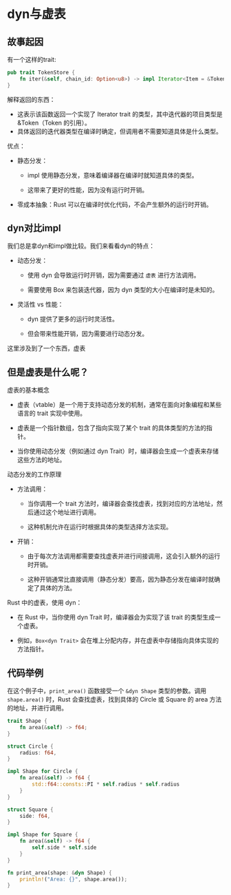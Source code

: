 # dyn与虚表

## 故事起因

有一个这样的trait:

```rust
pub trait TokenStore {
	fn iter(&self, chain_id: Option<u8>) -> impl Iterator<Item = &Token>;
}
```

解释返回的东西：

- 这表示该函数返回一个实现了 Iterator trait 的类型，其中迭代器的项目类型是 &Token（Token 的引用）。
- 具体返回的迭代器类型在编译时确定，但调用者不需要知道具体是什么类型。

优点：

- 静态分发：

  - impl 使用静态分发，意味着编译器在编译时就知道具体的类型。

  - 这带来了更好的性能，因为没有运行时开销。

- 零成本抽象：Rust 可以在编译时优化代码，不会产生额外的运行时开销。

## dyn对比impl

我们总是拿dyn和impl做比较。我们来看看dyn的特点：

- 动态分发：

  - 使用 dyn 会导致运行时开销，因为需要通过 `虚表` 进行方法调用。

  - 需要使用 Box 来包装迭代器，因为 dyn 类型的大小在编译时是未知的。

- 灵活性 vs 性能：

  - dyn 提供了更多的运行时灵活性。

  - 但会带来性能开销，因为需要进行动态分发。

这里涉及到了一个东西，虚表

## 但是虚表是什么呢？

虚表的基本概念

- 虚表（vtable）是一个用于支持动态分发的机制，通常在面向对象编程和某些语言的 trait 实现中使用。
- 虚表是一个指针数组，包含了指向实现了某个 trait 的具体类型的方法的指针。

- 当你使用动态分发（例如通过 dyn Trait）时，编译器会生成一个虚表来存储这些方法的地址。

动态分发的工作原理

- 方法调用：

  - 当你调用一个 trait 方法时，编译器会查找虚表，找到对应的方法地址，然后通过这个地址进行调用。

  - 这种机制允许在运行时根据具体的类型选择方法实现。

- 开销：

  - 由于每次方法调用都需要查找虚表并进行间接调用，这会引入额外的运行时开销。

  - 这种开销通常比直接调用（静态分发）要高，因为静态分发在编译时就确定了具体的方法。

Rust 中的虚表，使用 dyn：

- 在 Rust 中，当你使用 dyn Trait 时，编译器会为实现了该 trait 的类型生成一个虚表。

- 例如，`Box<dyn Trait>` 会在堆上分配内存，并在虚表中存储指向具体实现的方法指针。

## 代码举例

在这个例子中，`print_area()` 函数接受一个 `&dyn Shape` 类型的参数。调用 `shape.area()` 时，Rust 会查找虚表，找到具体的 Circle 或 Square 的 area 方法的地址，并进行调用。

```rust
trait Shape {
    fn area(&self) -> f64;
}

struct Circle {
    radius: f64,
}

impl Shape for Circle {
    fn area(&self) -> f64 {
        std::f64::consts::PI * self.radius * self.radius
    }
}

struct Square {
    side: f64,
}

impl Shape for Square {
    fn area(&self) -> f64 {
        self.side * self.side
    }
}

fn print_area(shape: &dyn Shape) {
    println!("Area: {}", shape.area());
}
```




















